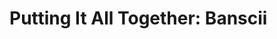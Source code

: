 <!--
    Copyright 2024, Colias Group, LLC

    SPDX-License-Identifier: CC-BY-SA-4.0
-->

# Putting It All Together: Banscii
